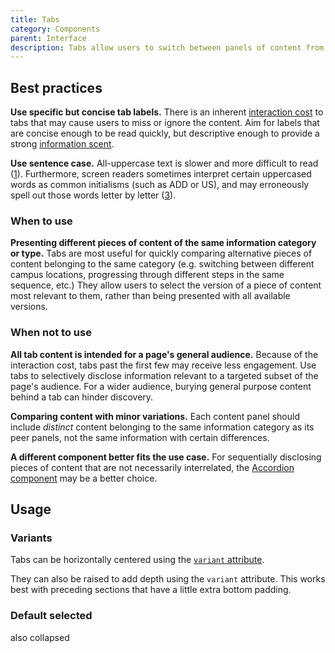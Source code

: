```yaml
---
title: Tabs
category: Components
parent: Interface
description: Tabs allow users to switch between panels of content from a horizontal list of labels. They enable quick comparison between different pieces of content within the same context and of the same information type.
---
```


<!--twig
{% embed "@tc/includes/example.twig" %}
{% block content %}
<tcds-tabs>
  <tcds-tab label="Example tab 1">
    <p>
      Lorem ipsum dolor sit amet, consectetur adipiscing elit, sed do
      eiusmod tempor incididunt ut labore et dolore magna aliqua. Ut
      enim ad minim veniam, quis nostrud exercitation ullamco laboris
      nisi ut aliquip ex ea commodo consequat.
    </p>
  </tcds-tab>
  <tcds-tab label="Example tab 2">
    <p>
      Lorem ipsum is simply dummy text of the printing and typesetting
      industry. Lorem ipsum has been the industry's standard dummy text
      ever since the 1500s, when an unknown printer took a galley of 
      type and scrambled it to make a type specimen book.
    </p>
  </tcds-tab>
  <tcds-tab label="Example tab 3">
    <p>
      Contrary to popular belief, Lorem Ipsum is not simply random text.
      It has roots in a piece of classical Latin literature from 45 BC,
      making it over two millennia old.
    </p>
  </tcds-tab>
</tcds-tabs>
{% endblock %}
{% endembed %}
twig-->

## Best practices
**Use specific but concise tab labels.** There is an inherent [interaction cost](https://www.nngroup.com/articles/interaction-cost-definition/ "Interaction Cost - Nielsen Norman Group") to tabs that may cause users to miss or ignore the content. Aim for labels that are concise enough to be read quickly, but descriptive enough to provide a strong [information scent](https://www.nngroup.com/articles/information-scent/).

**Use sentence case.** All-uppercase text is slower and more difficult to read ([1](https://www.w3.org/TR/low-vision-needs/#capitalization)). Furthermore, screen readers sometimes interpret certain uppercased words as common initialisms (such as ADD or US), and may erroneously spell out those words letter by letter ([3](https://webaim.org/techniques/screenreader/#:~:text=Screen%20readers%20try%20to%20pronounce%20acronyms%2C%20if%20there%20are%20sufficient%20vowels/consonants%20to%20be%20pronounceable.%20Otherwise%2C%20they%20spell%20out%20the%20letters.)).

### When to use
**Presenting different pieces of content of the same information category or type.** Tabs are most useful for quickly comparing alternative pieces of content belonging to the same category (e.g. switching between different campus locations, progressing through different steps in the same sequence, etc.) They allow users to select the version of a piece of content most relevant to them, rather than being presented with all available versions.

### When not to use
**All tab content is intended for a page's general audience.** Because of the interaction cost, tabs past the first few may receive less engagement. Use tabs to selectively disclose information relevant to a targeted subset of the page's audience. For a wider audience, burying general purpose content behind a tab can hinder discovery.

**Comparing content with minor variations.** Each content panel should include <em>distinct</em> content belonging to the same information category as its peer panels, not the same information with certain differences.

**A different component better fits the use case.** For sequentially disclosing pieces of content that are not necessarily interrelated, the [Accordion component](/components/accordion) may be a better choice.

## Usage
### Variants
Tabs can be horizontally centered using the [`variant` attribute](#variant-attribute).

They can also be raised to add depth using the `variant` attribute. This works best with preceding sections that have a little extra bottom padding.

<!--twig
{% embed "@tc/includes/example.twig" with {line_highlight: "3"} %}
{% block content %}
<section class="tcds-section bg-secondary"></section>

<tcds-tabs variant="centered raised">
  <tcds-tab label="Example tab 1">
    <p>
      Lorem ipsum dolor sit amet, consectetur adipiscing elit, sed do
      eiusmod tempor incididunt ut labore et dolore magna aliqua. Ut
      enim ad minim veniam, quis nostrud exercitation ullamco laboris
      nisi ut aliquip ex ea commodo consequat.
    </p>
  </tcds-tab>
  <tcds-tab label="Example tab 2">
    <p>
      Lorem ipsum is simply dummy text of the printing and typesetting
      industry. Lorem ipsum has been the industry's standard dummy text
      ever since the 1500s, when an unknown printer took a galley of 
      type and scrambled it to make a type specimen book.
    </p>
  </tcds-tab>
  <tcds-tab label="Example tab 3">
    <p>
      Contrary to popular belief, Lorem Ipsum is not simply random text.
      It has roots in a piece of classical Latin literature from 45 BC,
      making it over two millennia old.
    </p>
  </tcds-tab>
</tcds-tabs>
{% endblock %}
{% endembed %}
twig-->

### Default selected
also collapsed